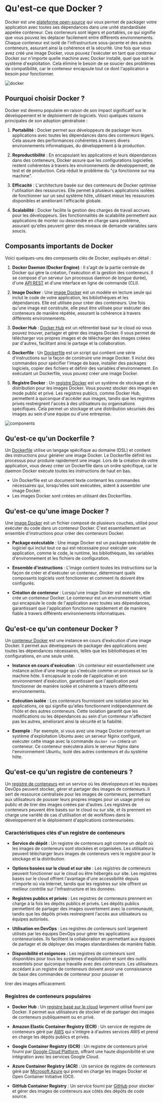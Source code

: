 # Qu'est-ce que Docker ?

Docker est une [plateforme open-source](https://www.docker.com) qui vous permet de packager votre application avec toutes ses dépendances dans une unité standardisée appelée conteneur. Ces conteneurs sont légers et portables, ce qui signifie que vous pouvez les déplacer facilement entre différents environnements. Chaque conteneur est isolé de l'infrastructure sous-jacente et des autres conteneurs, assurant ainsi la cohérence et la sécurité. Une fois que vous avez créé une image Docker, vous pouvez l'exécuter en tant que conteneur Docker sur n'importe quelle machine avec Docker installé, quel que soit le système d'exploitation. Cela élimine le besoin de se soucier des problèmes de compatibilité, car le conteneur encapsule tout ce dont l'application a besoin pour fonctionner.

![docker](img/docker.jpg)

## Pourquoi choisir Docker ?

Docker est devenu populaire en raison de son impact significatif sur le développement et le déploiement de logiciels. Voici quelques raisons principales de son adoption généralisée :

1. **Portabilité** : Docker permet aux développeurs de packager leurs applications avec toutes les dépendances dans des conteneurs légers. Cela assure des performances cohérentes à travers divers environnements informatiques, du développement à la production.

2. **Reproductibilité** : En encapsulant les applications et leurs dépendances dans des conteneurs, Docker assure que les configurations logicielles restent cohérentes à travers les environnements de développement, de test et de production. Cela réduit le problème du "ça fonctionne sur ma machine".

3. **Efficacité** : L'architecture basée sur des conteneurs de Docker optimise l'utilisation des ressources. Elle permet à plusieurs applications isolées de fonctionner sur un seul système hôte, utilisant mieux les ressources disponibles et améliorant l'efficacité globale.

4. **Scalabilité** : Docker facilite la gestion des charges de travail accrues pour les développeurs. Ses fonctionnalités de scalabilité permettent aux applications de monter ou descendre en charge sans problème, assurant qu'elles peuvent gérer des niveaux de demande variables sans soucis.

## Composants importants de Docker

Voici quelques-uns des composants clés de Docker, expliqués en détail :

1. **Docker Daemon (Docker Engine)** : Il s'agit de la partie centrale de Docker qui gère la création, l'exécution et la gestion des conteneurs. Il se compose d'un serveur (un processus daemon de longue durée), d'une [API REST](https://docs.docker.com/engine/api/v1.41/) et d'une interface en ligne de commande (CLI).

2. **Image Docker** : Une [image Docker](https://docs.docker.com/engine/reference/glossary/#image) est un modèle en lecture seule qui inclut le code de votre application, les bibliothèques et les dépendances. Elle est utilisée pour créer des conteneurs. Une fois qu'une image est construite, elle peut être utilisée pour exécuter des conteneurs de manière répétée, assurant la cohérence à travers différents environnements.

3. **Docker Hub** : [Docker Hub](https://hub.docker.com) est un référentiel basé sur le cloud où vous pouvez trouver, partager et gérer des images Docker. Il vous permet de télécharger vos propres images et de télécharger des images créées par d'autres, facilitant ainsi le partage et la collaboration.

4. **Dockerfile** : Un [Dockerfile](https://docs.docker.com/engine/reference/builder/) est un script qui contient une série d'instructions sur la façon de construire une image Docker. Il inclut des commandes pour spécifier l'image de base, installer des packages logiciels, copier des fichiers et définir des variables d'environnement. En exécutant un Dockerfile, vous pouvez créer une image Docker.

5. **Registre Docker** : Un [registre Docker](https://docs.docker.com/registry/) est un système de stockage et de distribution pour les images Docker. Vous pouvez stocker des images en mode public et privé. Les registres publics, comme Docker Hub, permettent à quiconque d'accéder aux images, tandis que les registres privés restreignent l'accès à des utilisateurs ou organisations spécifiques. Cela permet un stockage et une distribution sécurisés des images au sein d'une équipe ou d'une entreprise.

![components](img/components.png)

## Qu'est-ce qu'un Dockerfile ?

Un [Dockerfile](https://docs.docker.com/engine/reference/builder/) utilise un langage spécifique au domaine (DSL) et contient des instructions pour générer une image Docker. Le Dockerfile définit les processus pour produire rapidement une image. Lors de la création de votre application, vous devez créer un Dockerfile dans un ordre spécifique, car le daemon Docker exécute toutes les instructions de haut en bas.

- Un Dockerfile est un document texte contenant les commandes nécessaires qui, lorsqu'elles sont exécutées, aident à assembler une image Docker.
- Les images Docker sont créées en utilisant des Dockerfiles.

## Qu'est-ce qu'une image Docker ?

Une [image Docker](https://docs.docker.com/engine/reference/glossary/#image) est un fichier composé de plusieurs couches, utilisé pour exécuter du code dans un conteneur Docker. C'est essentiellement un ensemble d'instructions pour créer des conteneurs Docker.

- **Package exécutable** : Une image Docker est un package exécutable de logiciel qui inclut tout ce qui est nécessaire pour exécuter une application, comme le code, le runtime, les bibliothèques, les variables d'environnement et les fichiers de configuration.

- **Ensemble d'instructions** : L'image contient toutes les instructions sur la façon de créer et d'exécuter un conteneur, déterminant quels composants logiciels vont fonctionner et comment ils doivent être configurés.

- **Création de conteneur** : Lorsqu'une image Docker est exécutée, elle crée un conteneur Docker. Le conteneur est un environnement virtuel qui encapsule le code de l'application avec toutes ses dépendances, garantissant que l'application fonctionne rapidement et de manière fiable à travers différents environnements informatiques.

## Qu'est-ce qu'un conteneur Docker ?

Un [conteneur Docker](https://docs.docker.com/engine/reference/glossary/#container) est une instance en cours d'exécution d'une image Docker. Il permet aux développeurs de packager des applications avec toutes les dépendances nécessaires, telles que les bibliothèques et les configurations, en une seule unité.

- **Instance en cours d'exécution** : Un conteneur est essentiellement une instance active d'une image qui s'exécute comme un processus sur la machine hôte. Il encapsule le code de l'application et son environnement d'exécution, garantissant que l'application peut fonctionner de manière isolée et cohérente à travers différents environnements.

- **Exécution isolée** : Les conteneurs fournissent une isolation pour les applications, ce qui signifie qu'elles fonctionnent indépendamment de l'hôte et des autres conteneurs. Cette isolation garantit que les modifications ou les dépendances au sein d'un conteneur n'affectent pas les autres, améliorant ainsi la sécurité et la fiabilité.

- **Exemple** : Par exemple, si vous avez une image Docker contenant un système d'exploitation Ubuntu avec un serveur Nginx configuré, exécuter cette image avec la commande `docker run` créera un conteneur. Ce conteneur exécutera alors le serveur Nginx dans l'environnement Ubuntu, isolé des autres conteneurs et du système hôte.

## Qu'est-ce qu'un registre de conteneurs ?

Un [registre de conteneurs](https://docs.docker.com/registry/) est un service où les développeurs et les équipes DevOps peuvent stocker, gérer et partager des images de conteneurs. Il sert de ressource centralisée pour les images de conteneurs, permettant aux utilisateurs de pousser leurs propres images pour un usage privé ou public et de tirer des images créées par d'autres. Les registres de conteneurs peuvent être basés sur le cloud ou sur site, et ils prennent en charge une variété de cas d'utilisation et de workflows dans le développement et le déploiement d'applications conteneurisées.

### Caractéristiques clés d'un registre de conteneurs

- **Service de dépôt** : Un registre de conteneurs agit comme un dépôt où les images de conteneurs sont stockées et organisées. Les utilisateurs peuvent télécharger leurs images de conteneurs vers le registre pour le stockage et la distribution.

- **Options basées sur le cloud et sur site** : Les registres de conteneurs peuvent fonctionner sur le cloud ou être hébergés sur site. Les registres basés sur le cloud offrent l'avantage d'une accessibilité depuis n'importe où via Internet, tandis que les registres sur site offrent un meilleur contrôle sur l'infrastructure et les données.

- **Registres publics et privés** : Les registres de conteneurs prennent en charge à la fois les dépôts publics et privés. Les dépôts publics permettent de partager des images ouvertement avec la communauté, tandis que les dépôts privés restreignent l'accès aux utilisateurs ou équipes autorisés.

- **Utilisation en DevOps** : Les registres de conteneurs sont largement utilisés par les équipes DevOps pour gérer les applications conteneurisées. Ils facilitent la collaboration en permettant aux équipes de partager et de déployer des images standardisées de manière fiable.

- **Disponibilité et exigences** : Les registres de conteneurs sont disponibles pour tous les systèmes d'exploitation et sont des outils essentiels pour quiconque travaille avec des conteneurs. Les utilisateurs accédant à un registre de conteneurs doivent avoir une connaissance de base des commandes de conteneur pour pousser et

 tirer des images efficacement.

### Registres de conteneurs populaires

- **Docker Hub** : Un [registre basé sur le cloud](https://hub.docker.com) largement utilisé fourni par Docker. Il permet aux utilisateurs de stocker et de partager des images de conteneurs publiquement ou en privé.

- **Amazon Elastic Container Registry (ECR)** : Un service de registre de conteneurs géré par [AWS](https://aws.amazon.com/ecr/) qui s'intègre à d'autres services AWS et prend en charge les dépôts publics et privés.

- **Google Container Registry (GCR)** : Un registre de conteneurs privé fourni par [Google Cloud Platform](https://cloud.google.com/container-registry), offrant une haute disponibilité et une intégration avec les services Google Cloud.

- **Azure Container Registry (ACR)** : Un service de registre de conteneurs géré par [Microsoft Azure](https://azure.microsoft.com/en-us/services/container-registry/) qui prend en charge les images Docker et Open Container Initiative (OCI).

- **GitHub Container Registry** : Un service fourni par [GitHub](https://docs.github.com/en/packages/working-with-a-github-packages-registry/working-with-the-container-registry) pour stocker et gérer des images de conteneurs aux côtés des dépôts de code source.